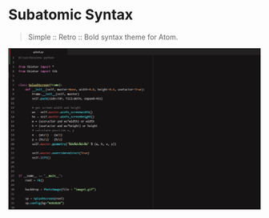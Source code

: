 # Subatomic Syntax

> Simple :: Retro :: Bold syntax theme for Atom.

![screenshot](https://github.com/nahberry/subatomic-syntax/blob/main/resources/subatomic-screenshot.JPG)
